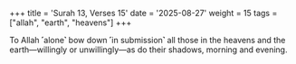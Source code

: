 +++
title = 'Surah 13, Verses 15'
date = '2025-08-27'
weight = 15
tags = ["allah", "earth", "heavens"]
+++

To Allah ˹alone˺ bow down ˹in submission˺ all those in the heavens and the earth—willingly or unwillingly—as do their shadows, morning and evening.